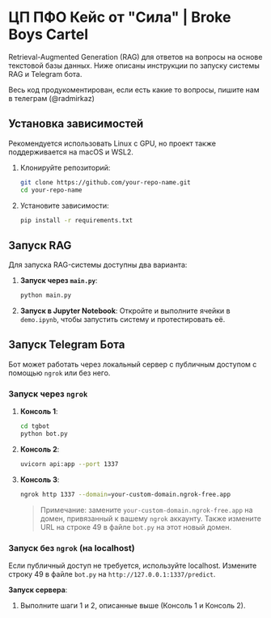 # ЦП ПФО Кейс от "Сила" | Broke Boys Cartel

Retrieval-Augmented Generation (RAG) для ответов на вопросы на основе текстовой базы данных. Ниже описаны инструкции по запуску системы RAG и Telegram бота.

Весь код продукоментирован, если есть какие то вопросы, пишите нам в телеграм (@radmirkaz)

## Установка зависимостей
Рекомендуется использовать Linux с GPU, но проект также поддерживается на macOS и WSL2.

1. Клонируйте репозиторий:
   ```bash
   git clone https://github.com/your-repo-name.git
   cd your-repo-name
   ```

2. Установите зависимости:
   ```bash
   pip install -r requirements.txt
   ```

## Запуск RAG

Для запуска RAG-системы доступны два варианта:
1. **Запуск через `main.py`**:
   ```bash
   python main.py
   ```

2. **Запуск в Jupyter Notebook**:
   Откройте и выполните ячейки в `demo.ipynb`, чтобы запустить систему и протестировать её.

## Запуск Telegram Бота

Бот может работать через локальный сервер с публичным доступом с помощью `ngrok` или без него.

### Запуск через `ngrok`
1. **Консоль 1**:
    ```bash
    cd tgbot
    python bot.py
    ```

2. **Консоль 2**:
    ```bash
    uvicorn api:app --port 1337
    ```

3. **Консоль 3**:
    ```bash
    ngrok http 1337 --domain=your-custom-domain.ngrok-free.app
    ```
    > Примечание: замените `your-custom-domain.ngrok-free.app` на домен, привязанный к вашему `ngrok` аккаунту. Также измените URL на строке 49 в файле `bot.py` на этот новый домен.

### Запуск без `ngrok` (на localhost)
Если публичный доступ не требуется, используйте localhost. Измените строку 49 в файле `bot.py` на `http://127.0.0.1:1337/predict`.

**Запуск сервера**:
1. Выполните шаги 1 и 2, описанные выше (Консоль 1 и Консоль 2).
